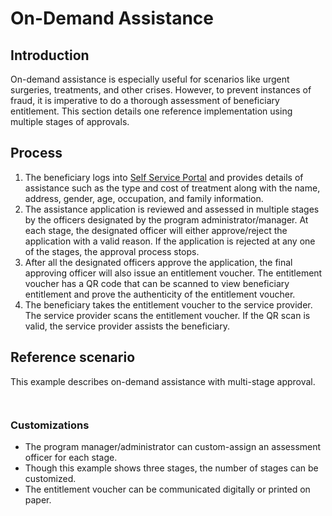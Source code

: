 # On-Demand Assistance

## Introduction

On-demand assistance is especially useful for scenarios like urgent surgeries, treatments, and other crises. However, to prevent instances of fraud, it is imperative to do a thorough assessment of beneficiary entitlement. This section details one reference implementation using multiple stages of approvals.

## Process

1. The beneficiary logs into [Self Service Portal](../secure-registry/registration-methods/self-service-portal.md) and provides details of assistance such as the type and cost of treatment along with the name, address, gender, age, occupation, and family information.
2. The assistance application is reviewed and assessed in multiple stages by the officers designated by the program administrator/manager. At each stage, the designated officer will either approve/reject the application with a valid reason. If the application is rejected at any one of the stages, the approval process stops.
3. After all the designated officers approve the application, the final approving officer will also issue an entitlement voucher. The entitlement voucher has a QR code that can be scanned to view beneficiary entitlement and prove the authenticity of the entitlement voucher.
4. The beneficiary takes the entitlement voucher to the service provider. The service provider scans the entitlement voucher. If the QR scan is valid, the service provider assists the beneficiary.

## Reference scenario

This example describes on-demand assistance with multi-stage approval.&#x20;

<div>

<figure><img src="https://github.com/smita-g2p/openg2p-documentation/raw/1.0.0/.gitbook/assets/on-demand-assistance-swimlane.png" alt=""><figcaption></figcaption></figure>

 

<figure><img src="https://github.com/smita-g2p/openg2p-documentation/raw/2201c02a187365e8c6de1f30d61d863ca3329068/.gitbook/assets/on-demand-assistance.png" alt=""><figcaption></figcaption></figure>

</div>

### Customizations

* The program manager/administrator can custom-assign an assessment officer for each stage.&#x20;
* Though this example shows three stages, the number of stages can be customized.&#x20;
* The entitlement voucher can be communicated digitally or printed on paper.&#x20;
